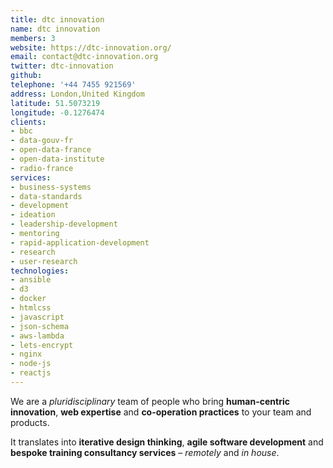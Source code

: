 ```yaml
---
title: dtc innovation
name: dtc innovation
members: 3
website: https://dtc-innovation.org/
email: contact@dtc-innovation.org
twitter: dtc-innovation
github: 
telephone: '+44 7455 921569'
address: London,United Kingdom
latitude: 51.5073219
longitude: -0.1276474
clients: 
- bbc
- data-gouv-fr
- open-data-france
- open-data-institute
- radio-france
services: 
- business-systems
- data-standards
- development
- ideation
- leadership-development
- mentoring
- rapid-application-development
- research
- user-research
technologies: 
- ansible
- d3
- docker
- htmlcss
- javascript
- json-schema
- aws-lambda
- lets-encrypt
- nginx
- node-js
- reactjs
---
```


We are a _pluridisciplinary_ team of people who bring **human-centric innovation**, **web expertise** and **co-operation practices** to your team and products.

It translates into **iterative design thinking**, **agile software development** and **bespoke training consultancy services** – _remotely_ and _in house_.
